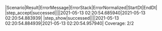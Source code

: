 |Scenario|Result|ErrorMessage|ErrorStack|ErrorNormalized|StartDt|EndDt|
|step_accept|successed||||2021-05-13 02:20:54.685940|2021-05-13 02:20:54.883939|
|step_show|successed||||2021-05-13 02:20:54.884939|2021-05-13 02:20:54.957940|
Coverage: 2/2

